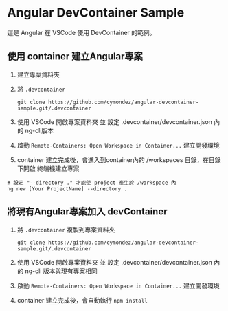 # Angular DevContainer Sample

這是 Angular 在 VSCode 使用 DevContainer 的範例。

## 使用 container 建立Angular專案

1. 建立專案資料夾
2. 將 `.devcontainer`

    ```shell
    git clone https://github.com/cymondez/angular-devcontainer-sample.git/.devcontainer
    ```

3. 使用 VSCode 開啟專案資料夾 並 設定 .devcontainer/devcontainer.json 內的 ng-cli版本
4. 啟動 `Remote-Containers: Open Workspace in Container...` 建立開發環境
5. container 建立完成後，會進入到container內的 /workspaces 目錄，在目錄下開啟 終端機建立專案

```shell
# 設定 "--directory ." 才能使 project 產生於 /workspace 內
ng new [Your ProjectName] --directory .
```

## 將現有Angular專案加入 devContainer

1. 將 `.devcontainer` 複製到專案資料夾

    ```shell
    git clone https://github.com/cymondez/angular-devcontainer-sample.git/.devcontainer
    ```

2. 使用 VSCode 開啟專案資料夾 並 設定 .devcontainer/devcontainer.json 內的 ng-cli 版本與現有專案相同
3. 啟動 `Remote-Containers: Open Workspace in Container...` 建立開發環境
4. container 建立完成後，會自動執行 `npm install`
